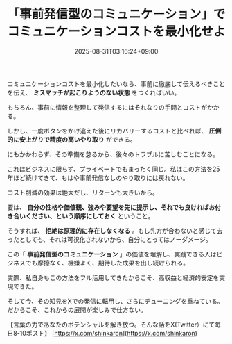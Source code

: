 ﻿---
title: "「事前発信型のコミュニケーション」でコミュニケーションコストを最小化せよ"
date: 2025-08-31T03:16:24+09:00
draft: false
---

コミュニケーションコストを最小化したいなら、事前に徹底して伝えるべきことを伝え、 **ミスマッチが起こりようのない状態** をつくればいい。

もちろん、事前に情報を整理して発信するにはそれなりの手間とコストがかかる。

しかし、一度ボタンをかけ違えた後にリカバリーするコストと比べれば、 **圧倒的に安上がりで精度の高いやり取り** ができる。

にもかかわらず、その準備を怠るから、後々のトラブルに苦しむことになる。

これはビジネスに限らず、プライベートでもまったく同じ。私はこの方法を25年ほど続けてきて、もはや事前発信なしのやり取りには戻れない。

コスト削減の効果は絶大だし、リターンも大きいから。

要は、 **自分の性格や価値観、強みや要望を先に提示し、それでも良ければお付き合いください、という順序にしておく** ということ。

そうすれば、 **拒絶は原理的に存在しなくなる** 。もし先方が合わないと感じて去ったとしても、それは可視化されないから、自分にとってはノーダメージ。

この「 **事前発信型のコミュニケーション** 」の価値を理解し、実践できる人はビジネスでも摩擦なく、機嫌よく、期待した成果を出し続けられる。

実際、私自身もこの方法をフル活用してきたからこそ、高収益と経済的安定を実現できた。

そして今、その知見をXでの発信に転用し、さらにチューニングを重ねている。だからこそ、これからの展開が楽しみで仕方ない。

【言葉の力であなたのポテンシャルを解き放つ。そんな話をX(Twitter）にて毎日8-10ポスト】
[https://x.com/shinkaron](https://x.com/shinkaron)
